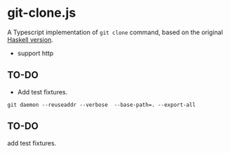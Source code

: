 # git-clone.js

A Typescript implementation of `git clone` command,
based on the original [Haskell version](https://stefan.saasen.me/articles/git-clone-in-haskell-from-the-bottom-up/).

- support http


## TO-DO
- Add test fixtures.


```
git daemon --reuseaddr --verbose  --base-path=. --export-all
```

## TO-DO
add test fixtures.
